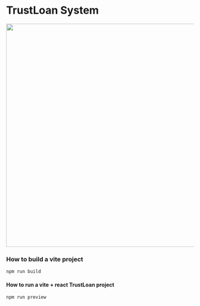 # TrustLoan System

<img src="../assets/image.png" width="600" height="600" />

### How to build a vite project

```
npm run build
```

#### How to run a vite + react TrustLoan project

```
npm run preview
```

